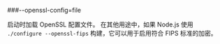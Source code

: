 ###--openssl-config=file

启动时加载 OpenSSL 配置文件。
在其他用途中，如果 Node.js 使用 `./configure --openssl-fips` 构建，它可以用于启用符合 FIPS 标准的加密。

